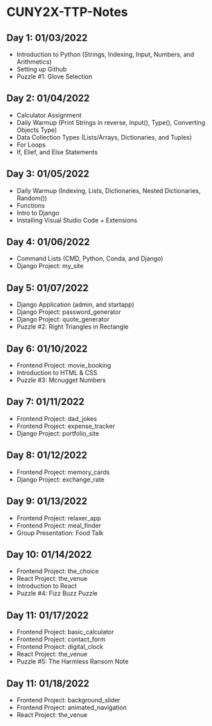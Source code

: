 # CUNY2X-TTP-Notes

## Day 1: 01/03/2022
* Introduction to Python (Strings, Indexing, Input, Numbers, and Arithmetics)
* Setting up Github
* Puzzle #1: Glove Selection


## Day 2: 01/04/2022
* Calculator Assignment
* Daily Warmup (Print Strings in reverse, Input(), Type(), Converting Objects Type)
* Data Collection Types (Lists/Arrays, Dictionaries, and Tuples)
* For Loops
* If, Elief, and Else Statements

## Day 3: 01/05/2022
* Daily Warmup (Indexing, Lists, Dictionaries, Nested Dictionaries, Random())
* Functions
* Intro to Django
* Installing Visual Studio Code + Extensions

## Day 4: 01/06/2022
* Command Lists (CMD, Python, Conda, and Django)
* Django Project: my_site


## Day 5: 01/07/2022
* Django Application (admin, and startapp)
* Django Project: password_generator
* Django Project: quote_generator
* Puzzle #2: Right Triangles in Rectangle

## Day 6: 01/10/2022
* Frontend Project: movie_booking
* Introduction to HTML & CSS
* Puzzle #3: Mcnugget Numbers

## Day 7: 01/11/2022
* Frontend Project: dad_jokes
* Frontend Project: expense_tracker
* Django Project: portfolio_site

## Day 8: 01/12/2022
* Frontend Project: memory_cards
* Django Project: exchange_rate

## Day 9: 01/13/2022
* Frontend Project: relaxer_app
* Frontend Project: meal_finder
* Group Presentation: Food Talk

## Day 10: 01/14/2022
* Frontend Project: the_choice
* React Project: the_venue
* Introduction to React
* Puzzle #4: Fizz Buzz Puzzle

## Day 11: 01/17/2022

* Frontend Project: basic_calculator
* Frontend Project: contact_form
* Frontend Project: digital_clock
* React Project: the_venue
* Puzzle #5: The Harmless Ransom Note

## Day 11: 01/18/2022

* Frontend Project: background_slider
* Frontend Project: animated_navigation
* React Project: the_venue